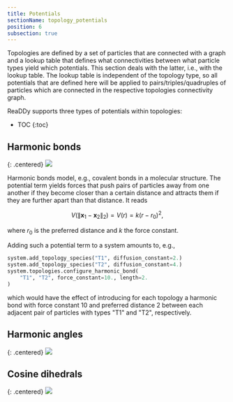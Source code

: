 ```yaml
---
title: Potentials
sectionName: topology_potentials
position: 6
subsection: true
---
```


Topologies are defined by a set of particles that are connected with a graph and a lookup table that defines what connectivities between what particle types yield which potentials.
This section deals with the latter, i.e., with the lookup table. The lookup table is independent of the topology type, so all potentials that are defined here will be applied to pairs/triples/quadruples of particles which are connected in the respective topologies connectivity graph.

ReaDDy supports three types of potentials within topologies:

* TOC
{:toc}

## Harmonic bonds

{: .centered}
![](assets/topologies/top_bond.png)

Harmonic bonds model, e.g., covalent bonds in a molecular structure. The potential term yields forces that push pairs of particles away from one another if they become closer than a certain distance and attracts them if they are further apart than that distance. It reads

$$
V(\|\mathbf{x}_1-\mathbf{x}_2\|_2) = V(r) = k(r-r_0)^2,
$$

where $r_0$ is the preferred distance and $k$ the force constant.

Adding such a potential term to a system amounts to, e.g.,
```python
system.add_topology_species("T1", diffusion_constant=2.)
system.add_topology_species("T2", diffusion_constant=4.)
system.topologies.configure_harmonic_bond(
    "T1", "T2", force_constant=10., length=2.
)
```
which would have the effect of introducing for each topology a harmonic bond with force constant 10 and preferred distance 2 between each adjacent pair of particles with types "T1" and "T2", respectively.


## Harmonic angles

{: .centered}
![](assets/topologies/top_angle.png)

## Cosine dihedrals

{: .centered}
![](assets/topologies/top_dihedral.png)
